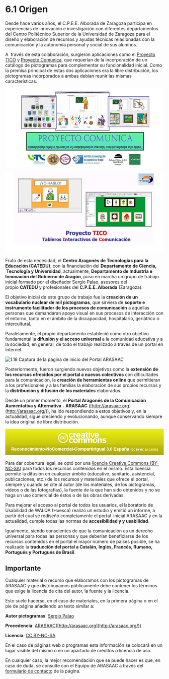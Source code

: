 
# 6.1 Origen

Desde hace varios años, el C.P.E.E. Alborada de Zaragoza participa en experiencias de innovación e investigación con diferentes departamentos del Centro Politécnico Superior de la Universidad de Zaragoza para el diseño y elaboración de recursos y ayudas técnicas relacionadas con la comunicación y la autonomía personal y social de sus alumnos.

A  través de esta colaboración, surgieron aplicaciones como el [Proyecto TICO](http://www.proyectotico.es)<cite> </cite>y [Proyecto Comunica](http://dihana.cps.unizar.es/~alborada/herramientas.html), que requerían de la incorporación de un catálogo de pictogramas para complementar su funcionalidad inicial. Como la premisa principal de estas dos aplicaciones era la libre distribución, los pictogramas incorporados a ambas debían reunir las mismas características.


![](img/proyecto_comunica.jpg)


![1.17 Proyecto TICO y Comunica](img/tico.jpg)

Fruto de esta necesidad, el **Centro Aragonés de Tecnologías para la Educación (CATEDU)**, con la financiación del **Departamento de Ciencia,  Tecnología y Universidad**, actualmente, **Departamento de Industria e Innovación del Gobierno de Aragón**, puso en marcha un grupo de trabajo inicial formado por el diseñador Sergio Palao, asesores del propio **CATEDU** y profesionales del **C.P.E.E. Alborada** (Zaragoza).

El objetivo inicial de este grupo de trabajo fue la **creación de un vocabulario nuclear de mil pictogramas**, que sirviera de **soporte e instrumento facilitador de los procesos de comunicación** a aquellas personas que demandaran apoyo visual en sus procesos de interacción con el entorno, tanto en el ámbito de la discapacidad, hospitalario, geriátrico o intercultural. 

Paralelamente, el propio departamento estableció como otro objetivo fundamental la **difusión y el acceso universal** a la comunidad educativa y a la sociedad, en general, de todo el trabajo realizado a través de un portal en Internet.


![1.18 Captura de la página de inicio del Portal ARASAAC](img/ARASAAC-+Portal+Aragon%25C3%25A9s+de+la+Comunicaci%25C3%25B3n+Aumentativa+y+Alternativa.jpeg)

Posteriormente, fueron surgiendo nuevos objetivos como la **extensión de los recursos ofrecidos por el portal a nuevos colectivos** con dificultades para la comunicación, la **creación de herramientas online** que permitieran a los profesionales y a las familias la elaboración de sus propios recursos y la **distribución y difusión de los materiales** elaborados. 

Desde un primer momento, el **Portal Aragonés de la Comunicación Aumentativa y Alternativa - ARASAAC** ([http://arasaac.org](http://arasaac.org/)), ha ido respondiendo a estos objetivos y, en la actualidad, sigue creciendo y evolucionando, aunque conservando siempre la idea original de libre distribución.


![1.19 Captura de pantalla de la cabecera de la licencia](img/CC+BY+NC+SA+3.0+ES.png)

Para dar cobertura legal, se optó por una [licencia Creative Commons (BY-NC-SA](http://creativecommons.org/licenses/by-nc-sa/3.0/es/)) para todos los recursos contenidos en el mismo. Esta licencia permite la difusión en cualquier ámbito (educativo, sanitario, asistencial, publicaciones, etc.) de los recursos y materiales que ofrece el portal, siempre y cuando se cite al autor (de los materiales, de los pictogramas, vídeos o de las fotografías), la fuente de la que han sido obtenidos y no se haga un uso comercial de éstos o de las obras derivadas. 

Para mejorar el acceso al portal de todos los usuarios, el laboratorio de Usabilidad de WALQA (Huesca) realizó un estudio y emitió un informe, a partir del cual se rediseñó completamente el portal  inicial ARASAAC y en la actualidad, cumple todas las normas de **accesibilidad y y usabilidad**. 

Igualmente, siendo conscientes de que la comunicación es un derecho universal para todas las personas y que deberían beneficiarse de los recursos contenidos en el portal el mayor número de países posible, se ha realizado la **traducción del portal a Catalán, Inglés, Francés, Rumano, Portugués y Portugués de Brasil**. 

## Importante

Cualquier material o recurso que elaboramos con los pictogramas de ARASAAC y que distribuyamos públicamente debe contener los términos que exige la licencia de cita del autor, la fuente y la licencia.

Esto suele hacerse, en el caso de materiales, en la primera página o en el pie de página añadiendo un texto similar a:

**Autor pictogramas**: [Sergio Palao](http://www.palao.es/)

**Procedencia**: [ARASAAC](http://arasaac.org/)([http://arasaac.org](http://arasaac.org/))

**Licencia**: [CC BY-NC-SA](http://creativecommons.org/licenses/by-nc-sa/3.0/es/)

En el caso de páginas web o programas esta información se colocará en un lugar visible del mismo o en un apartado de créditos o licencia de uso.

En cualquier caso, la mejor recomendación que se puede hacer es que, en caso de duda, se consulte con el Equipo de ARASAAC a través del [formulario de contacto](http://arasaac.org/contacta.php) de la página.

